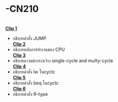 # -CN210
  [<br>**Clip 1**](https://youtu.be/KGGrDlHpYPE)
  * อธิบายคำสั่ง JUMP 
  [<br>**Clip 2**](https://youtu.be/MUBjTEa2nQo)
  * อธิบายหลักการทำงานของ CPU 
  [<br>**Clip 3**](https://youtu.be/-e2fQUB4PIY)
  * อธิบายความต่างระหว่าง single-cycle and multy-cycle
  [<br>**Clip 4**](https://youtu.be/lUhIu3NA02Y)
  * อธิบายคำสั่ง lw ในcyclc
  [<br>**Clip 5**](https://youtu.be/731dgwT8FfE)
  * อธิบายคำสั่ง beq ในcyclc
  [<br>**Clip 6**](https://youtu.be/WjuaH1VdVnQ)
  * อธิบายคำสั่ง R-type
